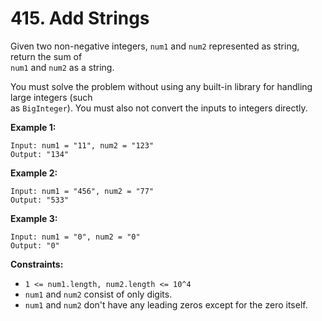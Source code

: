 # 415. Add Strings

Given two non-negative integers, `num1` and `num2` represented as string, return the sum of  
`num1` and `num2` as a string.

You must solve the problem without using any built-in library for handling large integers (such  
as `BigInteger`). You must also not convert the inputs to integers directly.

**Example 1:**

    Input: num1 = "11", num2 = "123"
    Output: "134"

**Example 2:**

    Input: num1 = "456", num2 = "77"
    Output: "533"

**Example 3:**

    Input: num1 = "0", num2 = "0"
    Output: "0"

**Constraints:**

- `1 <= num1.length, num2.length <= 10^4`
- `num1` and `num2` consist of only digits.
- `num1` and `num2` don't have any leading zeros except for the zero itself.